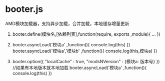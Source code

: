 # booter.js
AMD模块加载器，支持异步加载，合并加载，本地缓存增量更新

1. 
	booter.define(模块名,[依赖列表],function(require, exports ,module){
		...	
	})


2. 
	booter.asyncLoad('模块a' ,function(){
		console.log(this)
	})
	booter.asyncLoad('模块a','模块b' ,function(){
		console.log(this,模块a)
	})

3. 
	booter.option({
		"localCache" : true,
		"modsNVersion" : {模块a: 版本号} 
	})
	//如果有本地版本就本地加载
	booter.asyncLoad('模块a' ,function(){
		console.log(this)
	})

